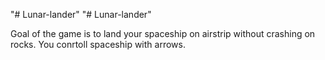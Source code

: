 "# Lunar-lander" 
"# Lunar-lander" 

Goal of the game is to land your spaceship on airstrip without crashing on rocks. You conrtoll spaceship with arrows.

